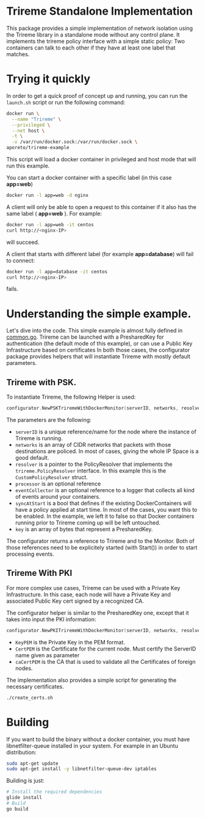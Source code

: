 # Trireme Standalone Implementation

This package provides a simple implementation of network isolation using the
Trireme library in a standalone mode without any control plane. It implements
the trireme policy interface with a simple static policy: Two containers can
talk to each other if they have at least one label that matches.


# Trying it quickly

In order to get a quick proof of concept up and running, you can run the `launch.sh` script or run the following command:

```bash
docker run \
  --name "Trireme" \
  --privileged \
  --net host \
  -t \
  -v /var/run/docker.sock:/var/run/docker.sock \
aporeto/trireme-example

```

This script will load a docker container in privileged and host mode that will run this example.



You can start a docker container with a specific label (in this case **app=web**)

```bash
docker run -l app=web -d nginx
```

A client will only be able to open a request to this container if it also has the same label ( **app=web** ). For example:

```bash
docker run -l app=web -it centos
curl http://<nginx-IP>
```
will succeed.

A client that starts with different label (for example **app=database**) will fail to connect:

```bash
docker run -l app=database -it centos
curl http://<nginx-IP>
```
fails.


# Understanding the simple example.

Let's dive into the code. This simple example is almost fully defined in [common.go](common/common.go).
Trireme can be launched with a PresharedKey for authentication (the default mode of this example), or can use a Public Key Infrastructure based on certificates
In both those cases, the configurator package provides helpers that will instantiate Trireme with mostly default parameters.

## Trireme with PSK.

To instantiate Trireme, the following Helper is used:
```go
configurator.NewPSKTriremeWithDockerMonitor(serverID, networks, resolver, processor, eventCollector, syncAtStart, key)
```
The parameters are the following:
* `serverID` is a unique reference/name for the node where the instance of Trireme is running.
* `networks` is an array of CIDR networks that packets with those destinations are policed. In most of cases, giving the whole IP Space is a good default.
* `resolver` is a pointer to the PolicyResolver that implements the `trireme.PolicyResolver` interface. In this example this is the `CustomPolicyResolver` struct.
* `processor` is an optional reference
* `eventCollector` is an optional reference to a logger that collects all kind of events around your containers.
* `syncAtStart` is a bool that defines if the existing DockerContainers will have a policy applied at start time. In most of the cases, you want this to be enabled. In the example, we left it to false so that Docker containers running prior to Trireme coming up will be left untouched.
* `key` is an array of bytes that represent a PresharedKey.

The configurator returns a reference to Trireme and to the Monitor. Both of those references need to be explicitely started (with Start()) in order to start processing events.

## Trireme With PKI

For more complex use cases, Trireme can be used with a Private Key Infrastructure. In this case, each node will have a Private Key and associated Public Key cert signed by a recognized CA.

The configurator helper is similar to the PresharedKey one, except that it takes into input the PKI information:

```go
configurator.NewPKITriremeWithDockerMonitor(serverID, networks, resolver, processor, eventCollector, syncAtStart, keyPEM, certPEM, caCertPEM)
```

* `KeyPEM` is the Private Key in the PEM format.
* `CertPEM` is the Certificate for the current node. Must certify the ServerID name given as parameter
* `caCertPEM` is the CA that is used to validate all the Certificates of foreign nodes.

The implementation also provides a simple script for generating the necessary
certificates.


```bash
./create_certs.sh
```

# Building 

If you want to build the binary without a docker container, you must have libnetfilter-queue installed in your system. For example in an Ubuntu distribution:

```bash
sudo apt-get update
sudo apt-get install -y libnetfilter-queue-dev iptables
```

Building is just:

```bash
# Install the required dependencies
glide install
# Build 
go build
```
